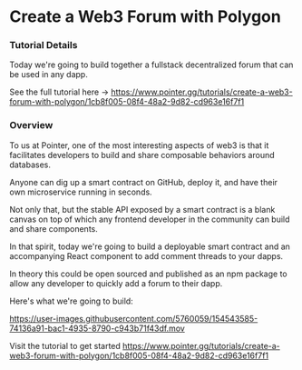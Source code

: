 # Create a Web3 Forum with Polygon

### Tutorial Details

Today we're going to build together a fullstack decentralized forum that can be used in any dapp.

See the full tutorial here -> https://www.pointer.gg/tutorials/create-a-web3-forum-with-polygon/1cb8f005-08f4-48a2-9d82-cd963e16f7f1

### Overview

To us at Pointer, one of the most interesting aspects of web3 is that it facilitates developers to build and share composable behaviors around databases.

Anyone can dig up a smart contract on GitHub, deploy it, and have their own microservice running in seconds.

Not only that, but the stable API exposed by a smart contract is a blank canvas on top of which any frontend developer in the community can build and share components.

In that spirit, today we're going to build a deployable smart contract and an accompanying React component to add comment threads to your dapps.

In theory this could be open sourced and published as an npm package to allow any developer to quickly add a forum to their dapp.

Here's what we're going to build:

https://user-images.githubusercontent.com/5760059/154543585-74136a91-bac1-4935-8790-c943b71f43df.mov

Visit the tutorial to get started https://www.pointer.gg/tutorials/create-a-web3-forum-with-polygon/1cb8f005-08f4-48a2-9d82-cd963e16f7f1
